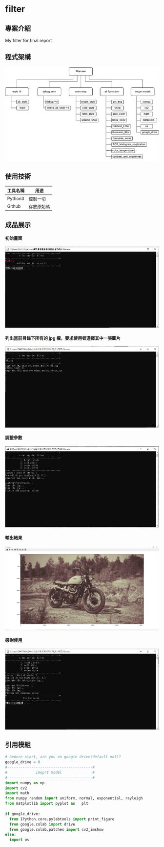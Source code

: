 # filter

## 專案介紹
My filter for final report

## 程式架構
![](https://github.com/Cgost/filter/blob/main/Architecture_diagram/main.png)

## 使用技術
工具名稱|用途
--------|---------
Python3 | 控制一切
Github   | 存放原始碼

## 成品展示
#### 初始畫面
![](https://github.com/Cgost/filter/blob/main/demo/result_page1.PNG)

#### 列出當前目錄下所有的 jpg 檔，要求使用者選擇其中一張圖片
![](https://github.com/Cgost/filter/blob/main/demo/result_page2.PNG)

#### 調整參數
![](https://github.com/Cgost/filter/blob/main/demo/result_page3-2.PNG)

#### 輸出結果
![](https://github.com/Cgost/filter/blob/main/demo/result_page3-1.PNG)

#### 感謝使用
![](https://github.com/Cgost/filter/blob/main/demo/result_page4.PNG)

## 引用模組
```python
# bedore start, are you on google drive(default not)?
google_drive = 0
#---------------------------------------#
#             imoprt model              #
#---------------------------------------#
import numpy as np
import cv2
import math
from numpy.random import uniform, normal, exponential, rayleigh
from matplotlib import pyplot as   plt

if google_drive:
  from IPython.core.pylabtools import print_figure
  from google.colab import drive
  from google.colab.patches import cv2_imshow
else:
  import os
```
